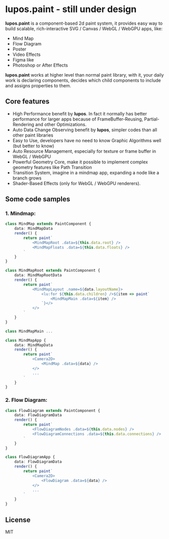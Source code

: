 # lupos.paint - still under design

**lupos.paint** is a component-based 2d paint system, it provides easy way to build scalable, rich-interactive SVG / Canvas / WebGL / WebGPU apps, like:

- Mind Map
- Flow Diagram
- Poster
- Video Effects
- Figma like
- Photoshop or After Effects

**lupos.paint** works at higher level than normal paint library, with it, your daily work is declaring components, decides which child components to include and assigns properties to them.


## Core features

- High Performance benefit by **lupos**. In fact it normally has better performance for larger apps because of FrameBuffer-Reusing, Partial-Rendering and other Optimizations.
- Auto Data Change Observing benefit by **lupos**, simpler codes than all other paint libraries
- Easy to Use, developers have no need to know Graphic Algorithms well (but better to know)
- Auto Resource Management, especially for texture or frame buffer in WebGL / WebGPU
- Powerful Geometry Core, make it possible to implement complex geometry features like Path Transition
- Transition System, imagine in a mindmap app, expanding a node like a branch grows
- Shader-Based Effects (only for WebGL / WebGPU renderers).


## Some code samples

### 1. Mindmap:

```ts
class MindMap extends PaintComponent {
	data: MindMapData
	render() {
		return paint`
			<MindMapRoot .data=${this.data.root} />
			<MindMapFloats .data=${this.data.floats} />
		`
	}
}

class MindMapRoot extends PaintComponent {
	data: MindMapRootData
	render() {
		return paint`
			<MindMapLayout .name=${data.layoutName}>
				<lu:for ${this.data.children} />${item => paint`
					<MindMapMain .data=${item} />
				`}</>
			</>
		`
	}
}

class MindMapMain ...

class MindMapApp {
	data: MindMapData
	render() {
		return paint`
			<Camera2D>
				<MindMap .data=${data} />
			</>
			...
		`
	}
}
```


### 2. Flow Diagram:

```ts
class FlowDiagram extends PaintComponent {
	data: FlowDiagramData
	render() {
		return paint`
			<FlowDiagramNodes .data=${this.data.nodes} />
			<FlowDiagramConnections .data=${this.data.connections} />
		`
	}
}

class FlowDiagramApp {
	data: FlowDiagramData
	render() {
		return paint`
			<Camera2D>
				<FlowDiagram .data=${data} />
			</>
			...
		`
	}
}
```



## License

MIT
